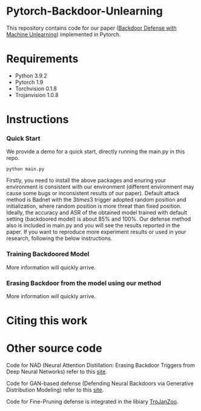 # Pytorch-Backdoor-Unlearning

This repository contains code for our paper ([Backdoor Defense with Machine Unlearning]()) implemented in Pytorch.

# Requirements
+ Python 3.9.2
+ Pytorch 1.9
+ Torchvision 0.1.8
+ Trojanvision 1.0.8

# Instructions

### Quick Start
We provide a demo for a quick start, directly running the main.py in this repo.
```
python main.py
```
Firstly, you need to install the above packages and enuring your environment is consistent with our environment (different environment may cause some bugs or inconsistent results of our paper).
Default attack method is Badnet with the 3$times$3 trigger adopted random position and initialization, where random position is more threat than fixed position.
Ideally, the accuracy and ASR of the obtained model trained with default setting (backdoored model) is about 85% and 100%.
Our defense method also is included in main.py and you will see the results reported in the paper.
If you want to reproduce more experiment results or used in your research, following the below instructions.

### Training Backdoored Model
More information will quickly arrive.

### Erasing Backdoor from the model using our method
More information will quickly arrive.

# Citing this work


# Other source code

Code for NAD (Neural Attention Distillation: Erasing Backdoor Triggers from Deep Neural Networks) refer to this [site](https://gitee.com/mcdragon/NAD).

Code for GAN-based defense (Defending Neural Backdoors via Generative Distribution Modeling) refer to this [site](https://github.com/superrrpotato/Defending-Neural-Backdoors-via-Generative-Distribution-Modeling).

Code for Fine-Pruning defense is integrated in the libiary [TroJanZoo](https://github.com/ain-soph/trojanzoo).
